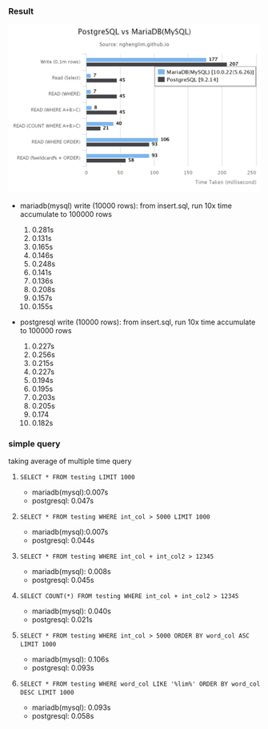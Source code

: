 ### Result
![chart](chart.png?raw=true "Chart")

- mariadb(mysql) write (10000 rows): from insert.sql, run 10x time accumulate to 100000 rows
    1. 0.281s
    2. 0.131s
    3. 0.165s
    4. 0.146s
    5. 0.248s
    6. 0.141s
    7. 0.136s
    8. 0.208s
    9. 0.157s
    10. 0.155s

- postgresql write (10000 rows): from insert.sql, run 10x time accumulate to 100000 rows
    1. 0.227s
    2. 0.256s
    3. 0.215s
    4. 0.227s
    5. 0.194s
    6. 0.195s
    7. 0.203s
    8. 0.205s
    9. 0.174
    10. 0.182s

### simple query
taking average of multiple time query

1. `SELECT * FROM testing LIMIT 1000`
    - mariadb(mysql):0.007s
    - postgresql: 0.047s

2. `SELECT * FROM testing WHERE int_col > 5000 LIMIT 1000`
    - mariadb(mysql):0.007s
    - postgresql: 0.044s

3. `SELECT * FROM testing WHERE int_col + int_col2 > 12345`
    - mariadb(mysql): 0.008s
    - postgresql: 0.045s

4. `SELECT COUNT(*) FROM testing WHERE int_col + int_col2 > 12345`
    - mariadb(mysql): 0.040s
    - postgresql: 0.021s

5. `SELECT * FROM testing WHERE int_col > 5000 ORDER BY word_col ASC LIMIT 1000`
    - mariadb(mysql): 0.106s
    - postgresql: 0.093s

6. `SELECT * FROM testing WHERE word_col LIKE '%lim%' ORDER BY word_col DESC LIMIT 1000`
    - mariadb(mysql): 0.093s
    - postgresql: 0.058s
